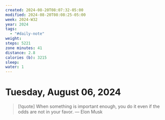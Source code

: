 ```yaml
---
created: 2024-08-20T08:07:32-05:00
modified: 2024-08-20T08:08:25-05:00
week: 2024-W32
year: 2024
tags:
  - "#daily-note"
weight: 
steps: 5221
zone minutes: 41
distance: 2.8
calories (b): 3215
sleep: 
water: 1
---
```

# Tuesday, August 06, 2024

> [!quote] When something is important enough, you do it even if the odds are not in your favor.
> — Elon Musk
